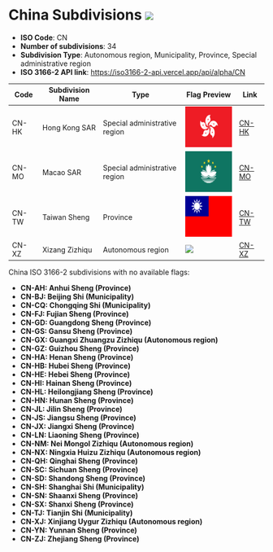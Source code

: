 # China Subdivisions ![](https://flagcdn.com/h40/cn.png)

- **ISO Code**: CN
- **Number of subdivisions**: 34
- **Subdivision Type**: Autonomous region, Municipality, Province, Special administrative region
- **ISO 3166-2 API link**: https://iso3166-2-api.vercel.app/api/alpha/CN

| Code  | Subdivision Name         | Type | Flag Preview | Link |
|-------|--------------------------|--------------| -------------- |----------|
| CN-HK | Hong Kong SAR | Special administrative region | <img src='https://raw.githubusercontent.com/amckenna41/iso3166-flag-icons/main/iso3166-2-icons/CN/CN-HK.svg' height='80'> | [CN-HK](https://github.com/amckenna41/iso3166-flag-icons/blob/main/iso3166-2-icons/CN/CN-HK.svg) |
| CN-MO | Macao SAR | Special administrative region | <img src='https://raw.githubusercontent.com/amckenna41/iso3166-flag-icons/main/iso3166-2-icons/CN/CN-MO.svg' height='80'> | [CN-MO](https://github.com/amckenna41/iso3166-flag-icons/blob/main/iso3166-2-icons/CN/CN-MO.svg) |
| CN-TW | Taiwan Sheng | Province | <img src='https://raw.githubusercontent.com/amckenna41/iso3166-flag-icons/main/iso3166-2-icons/CN/CN-TW.svg' height='80'> | [CN-TW](https://github.com/amckenna41/iso3166-flag-icons/blob/main/iso3166-2-icons/CN/CN-TW.svg) |
| CN-XZ | Xizang Zizhiqu | Autonomous region | <img src='None' height='80'> | [CN-XZ](https://github.com/amckenna41/iso3166-flag-icons/blob/main/iso3166-2-icons/CN/CN-XZ.svg) |

China ISO 3166-2 subdivisions with no available flags:

* **CN-AH: Anhui Sheng (Province)**
* **CN-BJ: Beijing Shi (Municipality)**
* **CN-CQ: Chongqing Shi (Municipality)**
* **CN-FJ: Fujian Sheng (Province)**
* **CN-GD: Guangdong Sheng (Province)**
* **CN-GS: Gansu Sheng (Province)**
* **CN-GX: Guangxi Zhuangzu Zizhiqu (Autonomous region)**
* **CN-GZ: Guizhou Sheng (Province)**
* **CN-HA: Henan Sheng (Province)**
* **CN-HB: Hubei Sheng (Province)**
* **CN-HE: Hebei Sheng (Province)**
* **CN-HI: Hainan Sheng (Province)**
* **CN-HL: Heilongjiang Sheng (Province)**
* **CN-HN: Hunan Sheng (Province)**
* **CN-JL: Jilin Sheng (Province)**
* **CN-JS: Jiangsu Sheng (Province)**
* **CN-JX: Jiangxi Sheng (Province)**
* **CN-LN: Liaoning Sheng (Province)**
* **CN-NM: Nei Mongol Zizhiqu (Autonomous region)**
* **CN-NX: Ningxia Huizu Zizhiqu (Autonomous region)**
* **CN-QH: Qinghai Sheng (Province)**
* **CN-SC: Sichuan Sheng (Province)**
* **CN-SD: Shandong Sheng (Province)**
* **CN-SH: Shanghai Shi (Municipality)**
* **CN-SN: Shaanxi Sheng (Province)**
* **CN-SX: Shanxi Sheng (Province)**
* **CN-TJ: Tianjin Shi (Municipality)**
* **CN-XJ: Xinjiang Uygur Zizhiqu (Autonomous region)**
* **CN-YN: Yunnan Sheng (Province)**
* **CN-ZJ: Zhejiang Sheng (Province)**